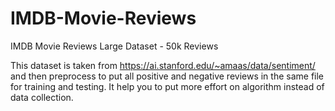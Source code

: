 # IMDB-Movie-Reviews
IMDB Movie Reviews Large Dataset - 50k Reviews

This dataset is taken from https://ai.stanford.edu/~amaas/data/sentiment/ and then preprocess to put all positive and negative reviews in the same file for training and testing. 
It help you to put more effort on algorithm instead of data collection.
